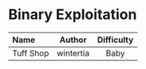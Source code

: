 # Binary Exploitation

| Name              | Author | Difficulty |
| :---------------- | :----: | :--------: |
| Tuff Shop | wintertia  |    Baby    |